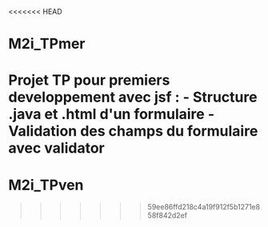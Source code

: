 <<<<<<< HEAD
# M2i_TPmer

Projet TP pour premiers developpement avec jsf : 
    - Structure .java et .html d'un formulaire
    - Validation des champs du formulaire avec validator
=======
# M2i_TPven
>>>>>>> 59ee86ffd218c4a19f912f5b1271e858f842d2ef
